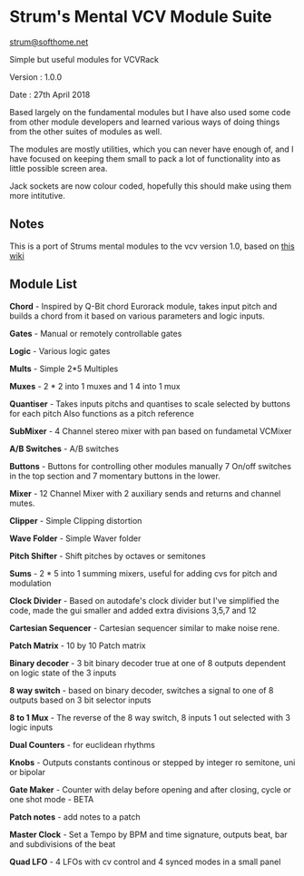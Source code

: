 # Strum's Mental VCV Module Suite

strum@softhome.net

Simple but useful modules for VCVRack

Version : 1.0.0

Date : 27th April 2018

Based largely on the fundamental modules but I have also used some code from other module
developers and learned various ways of doing things from the other suites of modules as well.

The modules are mostly utilities, which you can never have enough of, and I have
focused on keeping them small to pack a lot of functionality into as little possible screen area.

Jack sockets are now colour coded, hopefully this should make using them more intitutive. 

## Notes

This is a port of Strums mental modules to the vcv version 1.0, based on [this wiki](https://vcvrack.com/manual/Migrate1.html#)

## Module List

**Chord** - 
  Inspired by Q-Bit chord Eurorack module, takes input pitch and builds a chord
  from it based on various parameters and logic inputs.

**Gates** - 
  Manual or remotely controllable gates

**Logic** - 
  Various logic gates

**Mults** - 
  Simple 2*5 Multiples

**Muxes** - 
  2 * 2 into 1 muxes and 1 4 into 1 mux

**Quantiser** - 
  Takes inputs pitchs and quantises to scale selected by buttons for each pitch
  Also functions as a pitch reference

**SubMixer** - 
  4 Channel stereo mixer with pan based on fundametal VCMixer

**A/B Switches** - 
  A/B switches

**Buttons** - 
  Buttons for controlling other modules manually
  7 On/off switches in the top section and 7 momentary buttons in the lower.
  
**Mixer** - 
  12 Channel Mixer with 2 auxiliary sends and returns and channel mutes.

**Clipper** - 
  Simple Clipping distortion

**Wave Folder** - 
  Simple Waver folder
  
**Pitch Shifter** - 
  Shift pitches by octaves or semitones

**Sums** - 
  2 * 5 into 1 summing mixers, useful for adding cvs for pitch and modulation   

**Clock Divider** - 
  Based on autodafe's clock divider but I've simplified the code, made the gui
  smaller and added extra divisions 3,5,7 and 12
  
**Cartesian Sequencer** - 
  Cartesian sequencer similar to make noise rene.
  
**Patch Matrix** - 
  10 by 10 Patch matrix
  
**Binary decoder** - 
  3 bit binary decoder true at one of 8 outputs dependent on logic state of the 3 inputs
  
**8 way switch** - based on binary decoder, switches a signal to one of 8 outputs based on 3 bit selector inputs

**8 to 1 Mux** - The reverse of the 8 way switch, 8 inputs 1 out selected with 3 logic inputs

**Dual Counters** - for euclidean rhythms

**Knobs** - Outputs constants continous or stepped by integer ro semitone, uni or bipolar

**Gate Maker** - Counter with delay before opening and after closing, cycle or one shot mode - BETA

**Patch notes** - add notes to a patch

**Master Clock** - Set a Tempo by BPM and time signature, outputs beat, bar and subdivisions of the beat

**Quad LFO** - 4 LFOs with cv control and 4 synced modes in a small panel 

